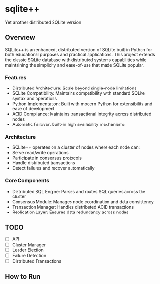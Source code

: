 # sqlite++
Yet another distributed SQLite version

## Overview
SQLite++ is an enhanced, distributed version of SQLite built in Python for both educational purposes and practical applications. This project extends the classic SQLite database with distributed systems capabilities while maintaining the simplicity and ease-of-use that made SQLite popular.

### Features
* Distributed Architecture: Scale beyond single-node limitations
* SQLite Compatibility: Maintains compatibility with standard SQLite syntax and operations
* Python Implementation: Built with modern Python for extensibility and ease of development
* ACID Compliance: Maintains transactional integrity across distributed nodes
* Automatic Failover: Built-in high availability mechanisms

### Architecture
* SQLite++ operates on a cluster of nodes where each node can:
* Serve read/write operations
* Participate in consensus protocols
* Handle distributed transactions
* Detect failures and recover automatically

### Core Components
* Distributed SQL Engine: Parses and routes SQL queries across the cluster
* Consensus Module: Manages node coordination and data consistency
* Transaction Manager: Handles distributed ACID transactions
* Replication Layer: Ensures data redundancy across nodes

## TODO
- [ ] API
- [ ] Cluster Manager
- [ ] Leader Election
- [ ] Failure Detection
- [ ] Distributed Transactions

## How to Run
